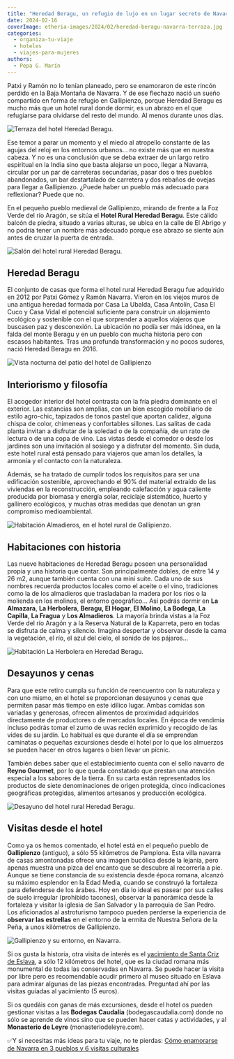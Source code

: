 ```yaml
---
title: "Heredad Beragu, un refugio de lujo en un lugar secreto de Navarra"
date: 2024-02-16
coverImage: etheria-images/2024/02/heredad-beragu-navarra-terraza.jpg
categories: 
  - organiza-tu-viaje
  - hoteles
  - viajes-para-mujeres
authors: 
  - Pepa G. Marín
---
```


Patxi y Ramón no lo tenían planeado, pero se enamoraron de este rincón perdido en la 
Baja Montaña de Navarra. Y de ese flechazo nació un sueño compartido en forma de refugio 
en Gallipienzo, porque Heredad Beragu es mucho más que un hotel rural donde dormir, es 
un abrazo en el que refugiarse para olvidarse del resto del mundo. Al menos durante unos 
días. 

![Terraza del hotel Heredad Beragu.](etheria-images/2024/02/heredad-beragu-navarra-terraza.jpg "Terraza del hotel © Heredad Beragu.")

Ese temor a parar un momento y el miedo al atropello constante de las agujas del reloj 
en los entornos urbanos... no existe más que en nuestra cabeza. Y no es una conclusión 
que se deba extraer de un largo retiro espiritual en la India sino que basta alejarse un 
poco, llegar a Navarra, circular por un par de carreteras secundarias, pasar dos o tres 
pueblos abandonados, un bar destartalado de carretera y dos rebaños de ovejas para 
llegar a Gallipienzo. ¿Puede haber un pueblo más adecuado para reflexionar? Puede que 
no. 

En el pequeño pueblo medieval de Gallipienzo, mirando de frente a la Foz Verde del río 
Aragón, se sitúa el **Hotel Rural Heredad Beragu**. Este cálido balcón de piedra, 
situado a varias alturas, se ubica en la calle de El Abrigo y no podría tener un nombre 
más adecuado porque ese abrazo se siente aún antes de cruzar la puerta de entrada. 

![Salón del hotel rural Heredad Beragu.](etheria-images/2024/02/heredad-beragu-navarra-salon.jpg "Salón del hotel rural © Heredad Beragu.")

## Heredad Beragu

El conjunto de casas que forma el hotel rural Heredad Beragu fue adquirido en 2012 por 
Patxi Gómez y Ramón Navarra. Vieron en los viejos muros de una antigua heredad formada 
por Casa La Ubalda, Casa Antolín, Casa El Cuco y Casa Vidal el potencial suficiente para 
construir un alojamiento ecológico y sostenible con el que sorprender a aquellos 
viajeros que buscasen paz y desconexión. La ubicación no podía ser más idónea, en la 
falda del monte Beragu y en un pueblo con mucha historia pero con escasos habitantes. 
Tras una profunda transformación y no pocos sudores, nació Heredad Beragu en 2016. 

![Vista nocturna del patio del hotel de Gallipienzo](etheria-images/2024/02/heredad-beragu-navarra-patio.jpg "Vista nocturna del patio de este hotel de Gallipienzo. © Heredad Beragu")

## Interiorismo y filosofía

El acogedor interior del hotel contrasta con la fría piedra dominante en el exterior. 
Las estancias son amplias, con un bien escogido mobiliario de estilo agro-chic, 
tapizados de tonos pastel que aportan calidez, alguna chispa de color, chimeneas y 
confortables sillones. Las salitas de cada planta invitan a disfrutar de la soledad o de 
la compañía, de un rato de lectura o de una copa de vino. Las vistas desde el comedor o 
desde los jardines son una invitación al sosiego y a disfrutar del momento. Sin duda, 
este hotel rural está pensado para viajeros que aman los detalles, la armonía y el 
contacto con la naturaleza. 

Además, se ha tratado de cumplir todos los requisitos para ser una edificación 
sostenible, aprovechando el 90% del material extraído de las viviendas en la 
reconstrucción, empleando calefacción y agua caliente producida por biomasa y energía 
solar, reciclaje sistemático, huerto y gallinero ecológicos, y muchas otras medidas que 
denotan un gran compromiso medioambiental. 

![Habitación Almadieros, en el hotel rural de Gallipienzo.](etheria-images/2024/02/heredad-beragu-habitacion-Almadieros.jpg "Habitación Almadieros. © Heredad Beragu")

## Habitaciones con historia

Las nueve habitaciones de Heredad Beragu poseen una personalidad propia y una historia 
que contar. Son principalmente dobles, de entre 14 y 26 m2, aunque también cuenta con 
una mini suite. Cada uno de sus nombres recuerda productos locales como el aceite o el 
vino, tradiciones como la de los almadieros que trasladaban la madera por los ríos o la 
molienda en los molinos, el entorno geográfico... Así podrás dormir en **La Almazara**, 
**La Herbolera**, **Beragu, El Hogar**, **El Molino**, **La Bodega**, **La Capilla**, 
**La Fragua** y **Los Almadieros**. La mayoría brinda vistas a la Foz Verde del río 
Aragón y a la Reserva Natural de la Kaparreta, pero en todas se disfruta de calma y 
silencio. Imagina despertar y observar desde la cama la vegetación, el río, el azul del 
cielo, el sonido de los pájaros... 

![Habitación La Herbolera en Heredad Beragu.](etheria-images/2024/02/heredad-beragu-habitacion-Herbolera.jpg "Habitación La Herbolera. © Heredad Beragu")

## Desayunos y cenas

Para que este retiro cumpla su función de reencuentro con la naturaleza y con uno mismo, 
en el hotel se proporcionan desayunos y cenas que permiten pasar más tiempo en este 
idílico lugar. Ambas comidas son variadas y generosas, ofrecen alimentos de proximidad 
adquiridos directamente de productores o de mercados locales. En época de vendimia 
incluso podrás tomar el zumo de uvas recién exprimido y recogido de las vides de su 
jardín. Lo habitual es que durante el día se emprendan caminatas o pequeñas excursiones 
desde el hotel por lo que los almuerzos se pueden hacer en otros lugares o bien llevar 
un pícnic. 

También debes saber que el establecimiento cuenta con el sello navarro de **Reyno 
Gourmet**, por lo que queda constatado que prestan una atención especial a los sabores 
de la tierra. En su carta están representados los productos de siete denominaciones de 
origen protegida, cinco indicaciones geográficas protegidas, alimentos artesanos y 
producción ecológica. 

![Desayuno del hotel rural Heredad Beragu.](etheria-images/2024/02/desayuno-heredad-beragu.jpg "Desayuno del hotel rural Heredad Beragu. © Pepa García/ Etheria Magazine")

## Visitas desde el hotel

Como ya os hemos comentado, el hotel está en el pequeño pueblo de **Gallipienzo** 
(antiguo), a sólo 55 kilómetros de Pamplona. Esta villa navarra de casas amontonadas 
ofrece una imagen bucólica desde la lejanía, pero apenas muestra una pizca del encanto 
que se descubre al recorrerla a pie. Aunque se tiene constancia de su existencia desde 
época romana, alcanzó su máximo esplendor en la Edad Media, cuando se construyó la 
fortaleza para defenderse de los árabes. Hoy en día lo ideal es pasear por sus calles de 
suelo irregular (prohibido tacones), observar la panorámica desde la fortaleza y visitar 
la iglesia de San Salvador y la parroquia de San Pedro. Los aficionados al astroturismo 
tampoco pueden perderse la experiencia de **observar las estrellas** en el entorno de la 
ermita de Nuestra Señora de la Peña, a unos kilómetros de Gallipienzo. 

![Gallipienzo y su entorno, en Navarra.](etheria-images/2024/02/gallipienzo-navarra-850x638.jpg "Gallipienzo y su entorno. © Pepa García/Etheria Magazine")

Si os gusta la historia, otra visita de interés es el [yacimiento de Santa Criz de 
Eslava](https://www.santacrizdeeslava.com/), a sólo 12 kilómetros del hotel, que es la 
ciudad romana más monumental de todas las conservadas en Navarra. Se puede hacer la 
visita por libre pero es recomendable acudir primero al museo situado en Eslava para 
admirar algunas de las piezas encontradas. Preguntad ahí por las visitas guiadas al 
yacimiento (5 euros). 

Si os quedáis con ganas de más excursiones, desde el hotel os pueden gestionar visitas a 
las **Bodegas Caudalia** (bodegascaudalia.com) donde no sólo se aprende de vinos sino 
que se pueden hacer catas y actividades, y al **Monasterio de Leyre** 
(monasteriodeleyre.com). 

✅Y si necesitas más ideas para tu viaje, no te pierdas: [Cómo enamorarse de Navarra en 3 
pueblos y 6 visitas 
culturales](https://etheriamagazine.com/2023/10/16/que-ver-navarra-media-y-pirenaica/)
